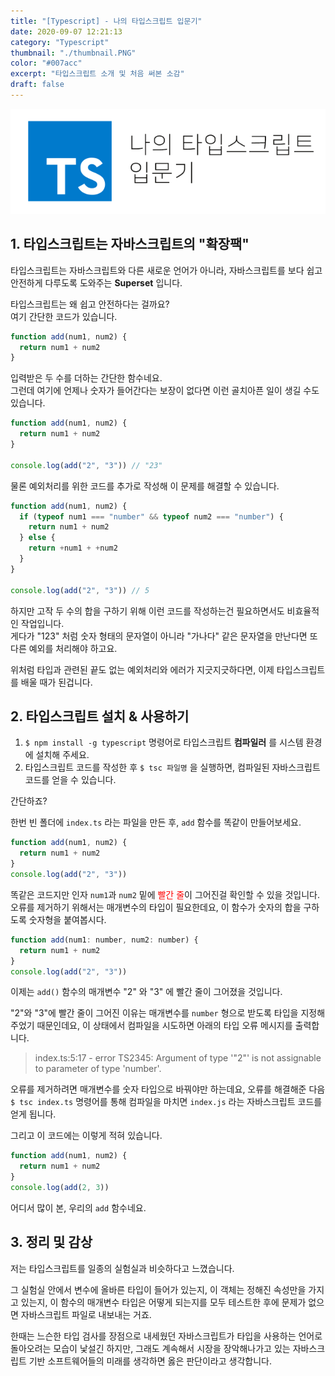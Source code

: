 ```yaml
---
title: "[Typescript] - 나의 타입스크립트 입문기"
date: 2020-09-07 12:21:13
category: "Typescript"
thumbnail: "./thumbnail.PNG"
color: "#007acc"
excerpt: "타입스크립트 소개 및 처음 써본 소감"
draft: false
---
```


![thumbnail](./thumbnail.PNG)

## 1. 타입스크립트는 자바스크립트의 "확장팩"

타입스크립트는 자바스크립트와 다른 새로운 언어가 아니라, 자바스크립트를 보다 쉽고 안전하게 다루도록 도와주는 **Superset** 입니다.

타입스크립트는 왜 쉽고 안전하다는 걸까요?  
여기 간단한 코드가 있습니다.

```js
function add(num1, num2) {
  return num1 + num2
}
```

입력받은 두 수를 더하는 간단한 함수네요.  
그런데 여기에 언제나 숫자가 들어간다는 보장이 없다면 이런 골치아픈 일이 생길 수도 있습니다.

```js
function add(num1, num2) {
  return num1 + num2
}

console.log(add("2", "3")) // "23"
```

물론 예외처리를 위한 코드를 추가로 작성해 이 문제를 해결할 수 있습니다.

```js
function add(num1, num2) {
  if (typeof num1 === "number" && typeof num2 === "number") {
    return num1 + num2
  } else {
    return +num1 + +num2
  }
}

console.log(add("2", "3")) // 5
```

하지만 고작 두 수의 합을 구하기 위해 이런 코드를 작성하는건 필요하면서도 비효율적인 작업입니다.  
게다가 "123" 처럼 숫자 형태의 문자열이 아니라 "가나다" 같은 문자열을 만난다면 또다른 예외를 처리해야 하고요.

위처럼 타입과 관련된 끝도 없는 예외처리와 에러가 지긋지긋하다면, 이제 타입스크립트를 배울 때가 된겁니다.

## 2. 타입스크립트 설치 & 사용하기

1. `$ npm install -g typescript` 명령어로 타입스크립트 **컴파일러** 를 시스템 환경에 설치해 주세요.
2. 타입스크립트 코드를 작성한 후 `$ tsc 파일명` 을 실행하면, 컴파일된 자바스크립트 코드를 얻을 수 있습니다.

간단하죠?

한번 빈 폴더에 `index.ts` 라는 파일을 만든 후, `add` 함수를 똑같이 만들어보세요.

```js
function add(num1, num2) {
  return num1 + num2
}
console.log(add("2", "3"))
```

똑같은 코드지만 인자 `num1`과 `num2` 밑에 <span style = "color:red;">빨간 줄</span>이 그어진걸 확인할 수 있을 것입니다.  
오류를 제거하기 위해서는 매개변수의 타입이 필요한데요, 이 함수가 숫자의 합을 구하도록 숫자형을 붙여봅시다.

```js
function add(num1: number, num2: number) {
  return num1 + num2
}
console.log(add("2", "3"))
```

이제는 `add()` 함수의 매개변수 "2" 와 "3" 에 빨간 줄이 그어졌을 것입니다.

"2"와 "3"에 빨간 줄이 그어진 이유는 매개변수를 `number` 형으로 받도록 타입을 지정해주었기 때문인데요, 이 상태에서 컴파일을 시도하면 아래의 타입 오류 메시지를 출력합니다.

> index.ts:5:17 - error TS2345: Argument of type '"2"' is not assignable to parameter of type 'number'.

오류를 제거하려면 매개변수를 숫자 타입으로 바꿔야만 하는데요, 오류를 해결해준 다음 `$ tsc index.ts` 명령어를 통해 컴파일을 마치면 `index.js` 라는 자바스크립트 코드를 얻게 됩니다.

그리고 이 코드에는 이렇게 적혀 있습니다.

```js
function add(num1, num2) {
  return num1 + num2
}
console.log(add(2, 3))
```

어디서 많이 본, 우리의 `add` 함수네요.

## 3. 정리 및 감상

저는 타입스크립트를 일종의 실험실과 비슷하다고 느꼈습니다.

그 실험실 안에서 변수에 올바른 타입이 들어가 있는지, 이 객체는 정해진 속성만을 가지고 있는지, 이 함수의 매개변수 타입은 어떻게 되는지를 모두 테스트한 후에 문제가 없으면 자바스크립트 파일로 내보내는 거죠.

한때는 느슨한 타입 검사를 장점으로 내세웠던 자바스크립트가 타입을 사용하는 언어로 돌아오려는 모습이 낯설긴 하지만, 그래도 계속해서 시장을 장악해나가고 있는 자바스크립트 기반 소프트웨어들의 미래를 생각하면 옳은 판단이라고 생각합니다.
